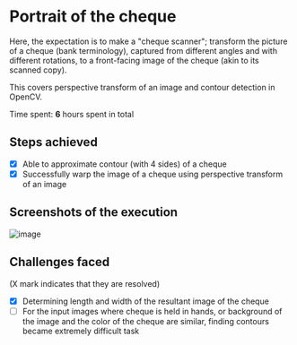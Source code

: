 # Portrait of the cheque
Here, the expectation is to make a "cheque scanner"; transform the picture of a cheque (bank terminology), captured from different angles and with different rotations, to a front-facing image of the cheque (akin to its scanned copy).

This covers perspective transform of an image and contour detection in OpenCV.

Time spent: **6** hours spent in total

## Steps achieved

- [X] Able to approximate contour (with 4 sides) of a cheque
- [X] Successfully warp the image of a cheque using perspective transform of an image

## Screenshots of the execution

![image](https://user-images.githubusercontent.com/91232193/169592857-0639e66e-bb63-4af6-8c62-0502f0092226.png)

## Challenges faced 
(X mark indicates that they are resolved)

- [X] Determining length and width of the resultant image of the cheque
- [ ] For the input images where cheque is held in hands, or background of the image and the color of the cheque are similar, finding contours became extremely difficult task
